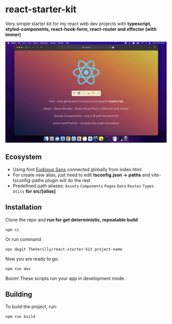 # react-starter-kit
Very simple starter kit for my react web dev projects with **typescript, styled-components, react-hook-form,
react-router and effector (with immer)**


![preview](doc/preview.webp)

## Ecosystem
* Using font [Eudoxus Sans](https://stijndv.com/goodies/eudoxus-sans/) connected globally from index.html
* For create new alias, just need to edit **tsconfig.json -> paths** and vite-tsconfig-paths plugin will do the rest 
* Predefined path aliases:
`Assets`  `Components` `Pages` `Data` `Routes` `Types` `Utils` **for src/[*alias*]**

  
## Installation
Clone the repo and **run for get deterministic, repeatable build**
```
npm ci
```

Or run command
```
npx degit TheVerilly/react-starter-kit project-name
```


Now you are ready to go:
```
npm run dev
```

Boom! These scripts run your app in development mode.

## Building

To build the project, run:

```shell
npm run build
```
